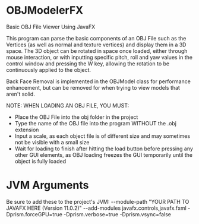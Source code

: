 # OBJModelerFX
Basic OBJ File Viewer Using JavaFX

This program can parse the basic components of an OBJ File such as the Vertices (as well as normal and texture vertices) and display them in a 3D space. The 3D object can be rotated in space once loaded, either through mouse interaction, or with inputting specific pitch, roll and yaw values in the control window and pressing the W key, allowing the rotation to be continuously applied to the object.

Back Face Removal is implemented in the OBJModel class for performance enhancement, but can be removed for when trying to view models that aren't solid.

NOTE: WHEN LOADING AN OBJ FILE, YOU MUST: 
* Place the OBJ File into the obj folder in the project
* Type the name of the OBJ file into the program WITHOUT the .obj extension
* Input a scale, as each object file is of different size and may sometimes not be visible with a small size
* Wait for loading to finish after hitting the load button before pressing any other GUI elements, as OBJ loading freezes the GUI temporarily until the object is fully loaded


# JVM Arguments
Be sure to add these to the project's JVM:
--module-path "YOUR PATH TO JAVAFX HERE (Version 11.0.2)" --add-modules javafx.controls,javafx.fxml -Dprism.forceGPU=true -Dprism.verbose=true -Dprism.vsync=false
